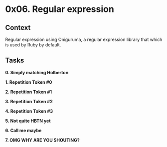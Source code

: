 # 0x06. Regular expression

## Context
Regular expression using Oniguruma, a regular expression library that which is used by Ruby by default.

## Tasks
**0. Simply matching Holberton**

**1. Repetition Token #0**

**2. Repetition Token #1**

**3. Repetition Token #2**

**4. Repetition Token #3**

**5. Not quite HBTN yet**

**6. Call me maybe**

**7. OMG WHY ARE YOU SHOUTING?**
